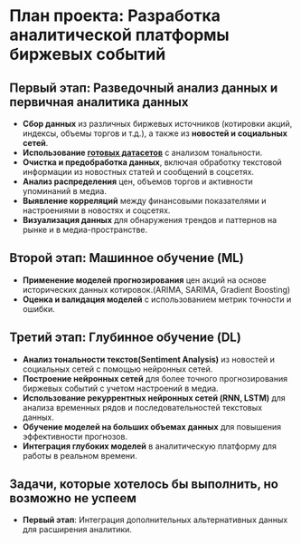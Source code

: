 # План проекта: Разработка аналитической платформы биржевых событий

## Первый этап: Разведочный анализ данных и первичная аналитика данных

- **Сбор данных** из различных биржевых источников (котировки акций, индексы, объемы торгов и т.д.), а также из **новостей и социальных сетей**.
- **Использование [готовых датасетов](https://github.com/WebOfRussia/financial-news-sentiment)** с анализом тональности.
- **Очистка и предобработка данных**, включая обработку текстовой информации из новостных статей и сообщений в соцсетях.
- **Анализ распределения** цен, объемов торгов и активности упоминаний в медиа.
- **Выявление корреляций** между финансовыми показателями и настроениями в новостях и соцсетях.
- **Визуализация данных** для обнаружения трендов и паттернов на рынке и в медиа-пространстве.

## Второй этап: Машинное обучение (ML)

- **Применение моделей прогнозирования** цен акций на основе исторических данных котировок.(ARIMA, SARIMA, Gradient Boosting)
- **Оценка и валидация моделей** с использованием метрик точности и ошибки.

## Третий этап: Глубинное обучение (DL)

- **Анализ тональности текстов(Sentiment Analysis)** из новостей и социальных сетей с помощью нейронных сетей.
- **Построение нейронных сетей** для более точного прогнозирования биржевых событий с учетом настроений в медиа.
- **Использование рекуррентных нейронных сетей (RNN, LSTM)** для анализа временных рядов и последовательностей текстовых данных.
- **Обучение моделей на больших объемах данных** для повышения эффективности прогнозов.
- **Интеграция глубоких моделей** в аналитическую платформу для работы в реальном времени.

## Задачи, которые хотелось бы выполнить, но возможно не успеем

- **Первый этап**: Интеграция дополнительных альтернативных данных для расширения аналитики.
